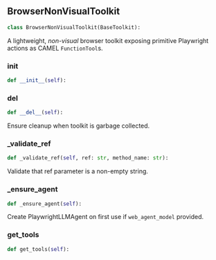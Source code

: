 <a id="camel.toolkits.non_visual_browser_toolkit.browser_non_visual_toolkit"></a>

<a id="camel.toolkits.non_visual_browser_toolkit.browser_non_visual_toolkit.BrowserNonVisualToolkit"></a>

## BrowserNonVisualToolkit

```python
class BrowserNonVisualToolkit(BaseToolkit):
```

A lightweight, *non-visual* browser toolkit exposing primitive
Playwright actions as CAMEL `FunctionTool`s.

<a id="camel.toolkits.non_visual_browser_toolkit.browser_non_visual_toolkit.BrowserNonVisualToolkit.__init__"></a>

### __init__

```python
def __init__(self):
```

<a id="camel.toolkits.non_visual_browser_toolkit.browser_non_visual_toolkit.BrowserNonVisualToolkit.__del__"></a>

### __del__

```python
def __del__(self):
```

Ensure cleanup when toolkit is garbage collected.

<a id="camel.toolkits.non_visual_browser_toolkit.browser_non_visual_toolkit.BrowserNonVisualToolkit._validate_ref"></a>

### _validate_ref

```python
def _validate_ref(self, ref: str, method_name: str):
```

Validate that ref parameter is a non-empty string.

<a id="camel.toolkits.non_visual_browser_toolkit.browser_non_visual_toolkit.BrowserNonVisualToolkit._ensure_agent"></a>

### _ensure_agent

```python
def _ensure_agent(self):
```

Create PlaywrightLLMAgent on first use if `web_agent_model`
provided.

<a id="camel.toolkits.non_visual_browser_toolkit.browser_non_visual_toolkit.BrowserNonVisualToolkit.get_tools"></a>

### get_tools

```python
def get_tools(self):
```
